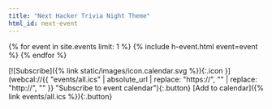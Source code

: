 ```yaml
---
title: "Next Hacker Trivia Night Theme"
html_id: next-event
---
```


{% for event in site.events limit: 1 %}
{% include h-event.html event=event %}
{% endfor %}

[![Subscribe]({% link static/images/icon.calendar.svg %}){:.icon }](webcal://{{ "events/all.ics" | absolute_url | replace: "https://", "" | replace: "http://", "" }} "Subscribe to event calendar"){:.button}
[Add to calendar]({% link events/all.ics %}){:.button}
